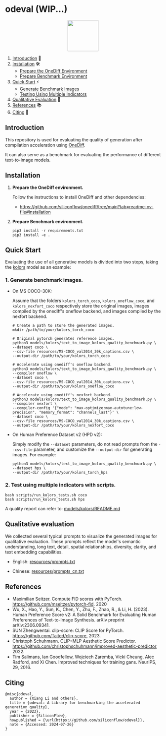 # odeval (WIP...)

<p align="center">
<img src="imgs/onediff_logo.png" height="100">
</p>

1. [Introduction](#introduction) 🌟
2. [Installation](#installation) 🛠️
   - [Prepare the OneDiff Environment](#prepare-the-onediff-environment)
   - [Prepare Benchmark Environment](#prepare-benchmark-environment)
3. [Quick Start](#quick-start) ⚡
   - [Generate Benchmark Images](#generate-benchmark-images)
   - [Testing Using Multiple Indicators](#testing-using-multiple-indicators)
4. [Qualitative Evaluation](#qualitative-evaluation) 🎨
5. [References](#references) 📚
6. [Citing](#citing) 📖

## Introduction

This repository is used for evaluating the quality of generation after compilation acceleration using [OneDiff](https://github.com/siliconflow/onediff).

It can also serve as a benchmark for evaluating the performance of different text-to-image models.


## Installation

1. **Prepare the OneDiff environment.**

    Follow the instructions to install OneDiff and other dependencies:
   - https://github.com/siliconflow/onediff/tree/main?tab=readme-ov-file#installation

2. **Prepare Benchmark environment.**

    ```
    pip3 install -r requirements.txt
    pip3 install -e .
    ```


## Quick Start

Evaluating the use of all generative models is divided into two steps, taking the [kolors](https://huggingface.co/Kwai-Kolors/Kolors) model as an example:

### 1. Generate benchmark images.

   - On MS COCO-30K:

      Assume that the folders `kolors_torch_coco`, `kolors_oneflow_coco`, and `kolors_nexfort_coco` respectively store the original images, images compiled by the onediff's oneflow backend, and images compiled by the nexfort backend.

      ```
      # Create a path to store the generated images.
      mkdir /path/to/your/kolors_torch_coco
      ```

      ```
      # Original pytorch generates reference images.
      python3 models/kolors/text_to_image_kolors_quality_benchmark.py \
      --dataset coco \
      --csv-file resources/MS-COCO_val2014_30k_captions.csv \
      --output-dir /path/to/your/kolors_torch_coco
      ```

      ```
      # Accelerate using onediff's oneflow backend.
      python3 models/kolors/text_to_image_kolors_quality_benchmark.py \
      --compiler oneflow \
      --dataset coco \
      --csv-file resources/MS-COCO_val2014_30k_captions.csv \
      --output-dir /path/to/your/kolors_oneflow_coco
      ```

      ```
      # Accelerate using onediff's nexfort backend.
      python3 models/kolors/text_to_image_kolors_quality_benchmark.py \
      --compiler nexfort \
      --compiler-config '{"mode": "max-optimize:max-autotune:low-precision", "memory_format": "channels_last"}' \
      --dataset coco \
      --csv-file resources/MS-COCO_val2014_30k_captions.csv \
      --output-dir /path/to/your/kolors_nexfort_coco
      ```

   - On Human Preference Dataset v2 (HPD v2):

      Simply modify the `--dataset` parameters, do not read prompts from the `--csv-file` parameter, and customize the `--output-dir` for generating images. For example:

      ```
      python3 models/kolors/text_to_image_kolors_quality_benchmark.py \
      --dataset hps \
      --output-dir /path/to/your/kolors_torch_hps
      ```

### 2. Test using multiple indicators with scripts.


   ```
   bash scripts/run_kolors_tests.sh coco
   bash scripts/run_kolors_tests.sh hps
   ```

A quality report can refer to: [models/kolors/README.md](models/kolors/README.md)

## Qualitative evaluation

We collected several typical prompts to visualize the generated images for qualitative evaluation. These prompts reflect the model's semantic understanding, long text, detail, spatial relationships, diversity, clarity, and text embedding capabilities.

- English: [resources/prompts.txt](resources/prompts.txt)

- Chinese: [resources/prompts_cn.txt](resources/prompts_cn.txt)


## References

- Maximilian Seitzer. Compute FID scores with PyTorch. https://github.com/mseitzer/pytorch-fid. 2020
- Wu, X., Hao, Y., Sun, K., Chen, Y., Zhu, F., Zhao, R., & Li, H. (2023). Human Preference Score v2: A Solid Benchmark for Evaluating Human Preferences of Text-to-Image Synthesis. arXiv preprint arXiv:2306.09341.
- SUN Zhengwentai. clip-score: CLIP Score for PyTorch. https://github.com/Taited/clip-score, 2023.
- Christoph Schuhmann. CLIP+MLP Aesthetic Score Predictor. https://github.com/christophschuhmann/improved-aesthetic-predictor, 2022.
- Tim Salimans, Ian Goodfellow, Wojciech Zaremba, Vicki Cheung, Alec Radford, and Xi Chen. Improved techniques for training gans. NeurIPS, 29, 2016.


## Citing

```
@misc{odeval,
  author = {Xiang Li and others},
  title = {odeval: A Library for benchmarking the accelerated generation quality},
  year = {2023},
  publisher = {SiliconFlow},
  howpublished = {\url{https://github.com/siliconflow/odeval}},
  note = {Accessed: 2024-07-26}
}
```
